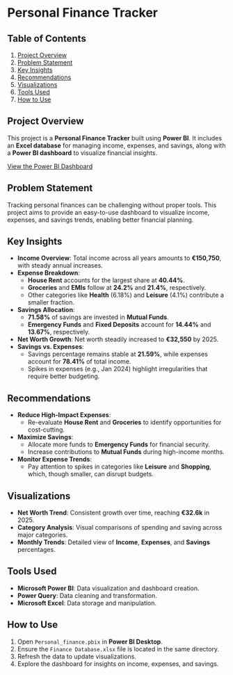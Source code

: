# Personal Finance Tracker

## Table of Contents
1. [Project Overview](#project-overview)
2. [Problem Statement](#problem-statement)
3. [Key Insights](#key-insights)
4. [Recommendations](#recommendations)
5. [Visualizations](#visualizations)
6. [Tools Used](#tools-used)
7. [How to Use](#how-to-use)

## Project Overview
This project is a **Personal Finance Tracker** built using **Power BI**. It includes an **Excel database** for managing income, expenses, and savings, along with a **Power BI dashboard** to visualize financial insights.

[View the Power BI Dashboard](https://app.powerbi.com/view?r=eyJrIjoiNTUxZmRjMjYtMmM5NC00YzM3LWE2MjctNDgzYjU1MjkyNjQ3IiwidCI6ImM2ZTU0OWIzLTVmNDUtNDAzMi1hYWU5LWQ0MjQ0ZGM1YjJjNCJ9)

## Problem Statement
Tracking personal finances can be challenging without proper tools. This project aims to provide an easy-to-use dashboard to visualize income, expenses, and savings trends, enabling better financial planning.

## Key Insights
- **Income Overview**: Total income across all years amounts to **€150,750**, with steady annual increases.
- **Expense Breakdown**:
  - **House Rent** accounts for the largest share at **40.44%**.
  - **Groceries** and **EMIs** follow at **24.2%** and **21.4%**, respectively.
  - Other categories like **Health** (6.18%) and **Leisure** (4.1%) contribute a smaller fraction.
- **Savings Allocation**:
  - **71.58%** of savings are invested in **Mutual Funds**.
  - **Emergency Funds** and **Fixed Deposits** account for **14.44%** and **13.67%**, respectively.
- **Net Worth Growth**: Net worth steadily increased to **€32,550** by 2025.
- **Savings vs. Expenses**:
  - Savings percentage remains stable at **21.59%**, while expenses account for **78.41%** of total income.
  - Spikes in expenses (e.g., Jan 2024) highlight irregularities that require better budgeting.

## Recommendations
- **Reduce High-Impact Expenses**:
  - Re-evaluate **House Rent** and **Groceries** to identify opportunities for cost-cutting.
- **Maximize Savings**:
  - Allocate more funds to **Emergency Funds** for financial security.
  - Increase contributions to **Mutual Funds** during high-income months.
- **Monitor Expense Trends**:
  - Pay attention to spikes in categories like **Leisure** and **Shopping**, which, though smaller, can disrupt budgets.

## Visualizations
- **Net Worth Trend**: Consistent growth over time, reaching **€32.6k** in 2025.
- **Category Analysis**: Visual comparisons of spending and saving across major categories.
- **Monthly Trends**: Detailed view of **Income**, **Expenses**, and **Savings** percentages.

## Tools Used
- **Microsoft Power BI**: Data visualization and dashboard creation.
- **Power Query**: Data cleaning and transformation.
- **Microsoft Excel**: Data storage and manipulation.

## How to Use
1. Open `Personal_finance.pbix` in **Power BI Desktop**.
2. Ensure the `Finance Database.xlsx` file is located in the same directory.
3. Refresh the data to update visualizations.
4. Explore the dashboard for insights on income, expenses, and savings.


